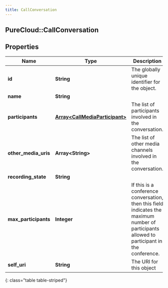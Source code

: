 ```yaml
---
title: CallConversation
---
```

## PureCloud::CallConversation

## Properties

|Name | Type | Description | Notes|
|------------ | ------------- | ------------- | -------------|
| **id** | **String** | The globally unique identifier for the object. | [optional] |
| **name** | **String** |  | [optional] |
| **participants** | [**Array&lt;CallMediaParticipant&gt;**](CallMediaParticipant.html) | The list of participants involved in the conversation. | [optional] |
| **other_media_uris** | **Array&lt;String&gt;** | The list of other media channels involved in the conversation. | [optional] |
| **recording_state** | **String** |  | [optional] |
| **max_participants** | **Integer** | If this is a conference conversation, then this field indicates the maximum number of participants allowed to participant in the conference. | [optional] |
| **self_uri** | **String** | The URI for this object | [optional] |
{: class="table table-striped"}


